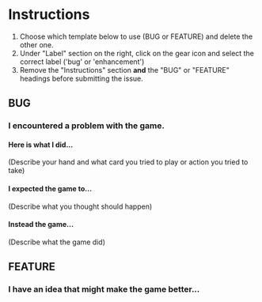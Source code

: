 # Instructions
1. Choose which template below to use (BUG or FEATURE) and delete the other one.
2. Under "Label" section on the right, click on the gear icon and select the correct label ('bug' or 'enhancement')
3. Remove the "Instructions" section **and** the "BUG" or "FEATURE" headings before submitting the issue. 

## BUG
### I encountered a problem with the game.
#### Here is what I did...
(Describe your hand and what card you tried to play or action you tried to take)

#### I expected the game to...
(Describe what you thought should happen)

#### Instead the game...
(Describe what the game did)


## FEATURE
### I have an idea that might make the game better...
